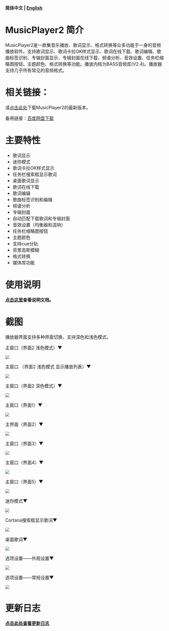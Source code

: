 **简体中文 | [English](https://github.com/zhongyang219/MusicPlayer2/blob/master/README_en-us.md)**<br>

# MusicPlayer2 简介

MusicPlayer2是一款集音乐播放、歌词显示、格式转换等众多功能于一身的音频播放软件。支持歌词显示、歌词卡拉OK样式显示、歌词在线下载、歌词编辑、歌曲标签识别、专辑封面显示、专辑封面在线下载、频谱分析、音效设置、任务栏缩略图按钮、主题颜色、格式转换等功能。播放内核为BASS音频库(V2.4)。播放器支持几乎所有常见的音频格式。

# 相关链接：

请[点击此处](https://github.com/zhongyang219/MusicPlayer2/releases)下载MusicPlayer2的最新版本。

备用链接：[百度网盘下载](https://pan.baidu.com/s/1i5QNwFF)

# 主要特性

* 歌词显示
* 迷你模式
* 歌词卡拉OK样式显示
* 任务栏搜索框显示歌词
* 桌面歌词显示
* 歌词在线下载
* 歌词编辑
* 歌曲标签识别和编辑
* 频谱分析
* 专辑封面
* 自动匹配下载歌词和专辑封面
* 音效设置（均衡器和混响）
* 任务栏缩略图按钮
* 主题颜色
* 支持cue分轨
* 背景高斯模糊
* 格式转换
* 媒体库功能

# 使用说明

**[点击这里](https://github.com/zhongyang219/MusicPlayer2/wiki)查看说明文档。**

# 截图

播放器界面支持多种界面切换，支持深色和浅色模式。

主窗口（界面2 浅色模式）▼

<img src="Screenshots/Main_window.png" style="zoom:80%;" />

主窗口 （界面2 浅色模式 显示播放列表）▼

<img src="Screenshots/main_window_with_playlist.png" style="zoom:80%;" />

主窗口（界面2 深色模式）▼

<img src="Screenshots/Main_window2.png" style="zoom:80%;" />

主窗口（界面1）▼

<img src="Screenshots/main_window_ui1.png" style="zoom:80%;" />

主界面（界面2）▼

<img src="Screenshots/main_window_ui2.png" style="zoom:80%;" />

主窗口（界面3）▼

<img src="Screenshots/main_window_ui3.png" style="zoom:80%;" />

主窗口（界面4）▼

<img src="Screenshots/main_window_ui4.png" style="zoom:80%;" />

主窗口（界面5）▼

<img src="Screenshots/main_window_ui5.png" style="zoom:80%;" />

迷你模式▼

<img src="Screenshots/Mini_mode.png" style="zoom:80%;" />

Cortana搜索框显示歌词▼

<img src="Screenshots/Cortana_lyric.png" style="zoom:80%;" />

桌面歌词▼

<img src="Screenshots/desktop_lyric.jpg" style="zoom:80%;" />

选项设置——外观设置▼

<img src="Screenshots/options.png" style="zoom:80%;" />

选项设置——常规设置▼

<img src="Screenshots/options2.png" style="zoom:80%;" />

# 更新日志

**[点击此处查看更新日志](https://github.com/zhongyang219/MusicPlayer2/blob/master/Documents/update_log.md)**
<br>



